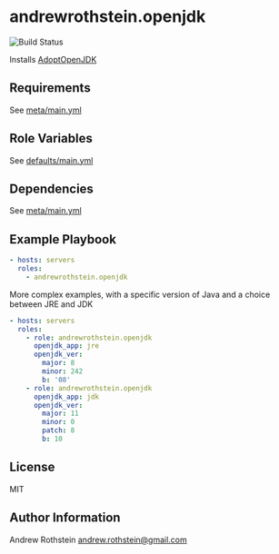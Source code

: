 andrewrothstein.openjdk
=========
![Build Status](https://github.com/andrewrothstein/ansible-openjdk/actions/workflows/build.yml/badge.svg)

Installs [AdoptOpenJDK](https://adoptopenjdk.net/)

Requirements
------------

See [meta/main.yml](meta/main.yml)

Role Variables
--------------

See [defaults/main.yml](defaults/main.yml)

Dependencies
------------

See [meta/main.yml](meta/main.yml)

Example Playbook
----------------

```yml
- hosts: servers
  roles:
    - andrewrothstein.openjdk
```

More complex examples, with a specific version of Java and a choice between JRE and JDK

```yml
- hosts: servers
  roles:
    - role: andrewrothstein.openjdk
      openjdk_app: jre
      openjdk_ver:
        major: 8
        minor: 242
        b: '08'
    - role: andrewrothstein.openjdk
      openjdk_app: jdk
      openjdk_ver:
        major: 11
        minor: 0
        patch: 8
        b: 10
```


License
-------

MIT

Author Information
------------------

Andrew Rothstein <andrew.rothstein@gmail.com>
